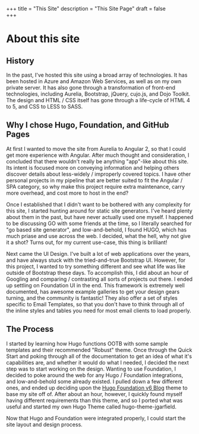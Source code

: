 +++
title = "This Site"
description = "This Site Page"
draft = false   
+++

# About this site

## History

In the past, I've hosted this site using a broad array of technologies. It has been hosted in Azure and Amazon Web Services, as well as on my own private server. It has also gone through a transformation of front-end technologies, including Aurelia, Bootstrap, jQuery, cujo.js, and Dojo Toolkit. The design and HTML / CSS itself has gone through a life-cycle of HTML 4 to 5, and CSS to LESS to SASS.

## Why I chose Hugo, Foundation, and GitHub Pages

At first I wanted to move the site from Aurelia to Angular 2, so that I could get more experience with Angular. After much thought and consideration, I concluded that there wouldn't really be anything "app"-like about this site. Its intent is focused more on conveying information and helping others discover details about less-widely / improperly covered topics. I have other personal projects in my pipeline that are better suited to fit the Angular / SPA category, so why make this project require extra maintenance, carry more overhead, and cost more to host in the end?

Once I established that I didn't want to be bothered with any complexity for this site, I started hunting around for static site generators. I've heard plenty about them in the past, but have never actually used one myself. I happened to be discussing GO with some friends at the time, so I literally searched for "go based site generator", and low-and-behold, I found HUGO, which has much priase and use across the web. I decided, what the hell, why not give it a shot? Turns out, for my current use-case, this thing is brilliant!

Next came the UI Design. I've built a lot of web applications over the years, and have always stuck with the tried-and-true Bootstrap UI. However, for this project, I wanted to try something different and see what life was like outside of Bootstrap these days. To accomplish this, I did about an hour of Googling and comparing / contrasting all sorts of projects out there. I ended up settling on Foundation UI in the end. This framework is extremely well documented, has awesome example galleries to get your design gears turning, and the community is fantastic! They also offer a set of styles specific to Email Templates, so that you don't have to think through all of the inline styles and tables you need for most email clients to load properly.

## The Process

I started by learning how Hugo functions OOTB with some sample templates and their recommended "Robust" theme. Once through the Quick Start and poking through all of the documentation to get an idea of what it's capabilities are, and whether it would do what I needed, I decided the next step was to start working on the design. Wanting to use Foundation, I decided to poke around the web for any Hugo / Foundation integrations, and low-and-behold some already existed. I pulled down a few different ones, and ended up deciding upon the [Hugo Foundation v6 Blog](http://themes.gohugo.io/hugo-theme-foundation6/) theme to base my site off of. After about an hour, however, I quickly found myself having different requirements than this theme, and so I ported what was useful and started my own Hugo Theme called hugo-theme-jgarfield.

Now that Hugo and Foundation were integrated properly, I could start the site layout and design process.
